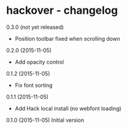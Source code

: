hackover - changelog
====================

0.3.0 (not yet released)
+ Position toolbar fixed when scrolling down

0.2.0 (2015-11-05)
+ Add opacity control

0.1.2 (2015-11-05)
- Fix font sorting

0.1.1 (2015-11-05)
+ Add Hack local install (no webfont loading)

0.1.0 (2015-11-05)
Initial version
